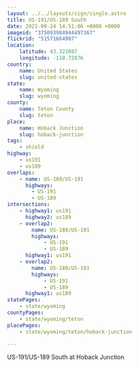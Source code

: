 ```yaml
---
layout: ../../layouts/sign/single.astro
title: US-191/US-189 South
date: 2021-09-24 14:51:06 +0000 +0000
imageid: "375093984944497367"
flickrid: "51571664907"
location:
    latitude: 43.321087
    longitude: -110.72876
country:
    name: United States
    slug: united-states
state:
    name: Wyoming
    slug: wyoming
county:
    name: Teton County
    slug: teton
place:
    name: Hoback Junction
    slug: hoback-junction
tags:
    - shield
highway:
    - us191
    - us189
overlaps:
    - name: US-189/US-191
      highways:
        - US-191
        - US-189
intersections:
    - highway1: us191
      highway2: us189
    - overlap2:
        name: US-189/US-191
        highways:
            - US-191
            - US-189
      highway1: us191
    - overlap2:
        name: US-189/US-191
        highways:
            - US-191
            - US-189
      highway1: us189
statePages:
    - state/wyoming
countyPages:
    - state/wyoming/teton
placePages:
    - state/wyoming/teton/hoback-junction

---
```

US-191/US-189 South at Hoback Junction